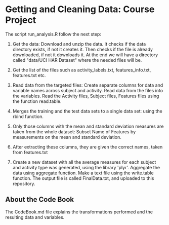 # Getting and Cleaning Data: Course Project

The script run_analysis.R follow the next step:

1. Get the data: Download and unzip the data. It checks if the data directory exists, if not it creates it. Then checks if the file is already downloaded, if not it downloads it. At the end we will have a directory called "data/UCI HAR Dataset" where the needed files will be. 

2. Get the list of the files such as activity_labels.txt, features_info.txt, features.txt etc. 

2. Read data from the targeted files: Create separate columns for data and variable names across subject and activity. Read data from the files into the variables. Read the Activity files, Subject files, Features files using the function read.table.

4. Merges the training and the test data sets to a single data set: using the rbind function. 

5. Only those columns with the mean and standard deviation measures are taken from the whole dataset: Subset Name of Features by measurements on the mean and standard deviation.

6. After extracting these columns, they are given the correct names, taken from features.txt

7. Create a new dataset with all the average measures for each subject and activity type was generated, using the library 'plyr'. Aggregate the data using aggregate function. Make a text file using the write.table function. The output file is called FinalData.txt, and uploaded to this repository.



## About the Code Book

The CodeBook.md file explains the transformations performed and the resulting data and variables.
